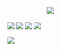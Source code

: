 ㅤㅤㅤㅤㅤㅤㅤ![](https://komarev.com/ghpvc/?username=r3n4u&color=blue)
  
   
![](https://64.media.tumblr.com/47b6107eda41e979048b0465b3fb94f8/4ae708fa88fd6797-34/s75x75_c1/77eaca62a2dc5d2261a7de1be8a6569e3fb82b5d.gifv) ![](https://sun9-63.userapi.com/c903221/u834147692/d15/-3/x_c0b2c05615.jpg) ![](https://sun9-27.userapi.com/c903221/u834147692/d8/-3/x_5d3ac380f1.jpg) ![](https://64.media.tumblr.com/47b6107eda41e979048b0465b3fb94f8/4ae708fa88fd6797-34/s75x75_c1/77eaca62a2dc5d2261a7de1be8a6569e3fb82b5d.gifv)


![](https://sun9-36.userapi.com/s/v1/if2/NXIOfUdc8iqma80pEna8P6V-ViTP0BMbfBzmXth0nqO_gyRN21P-UemyOFNWOaHS65wp5ANW4YK3c-gk4VC7n-7J.jpg?quality=95&as=32x23,48x35,72x53,108x79,160x117,240x176,360x264,480x352,540x396,634x465&from=bu&cs=634x0)
